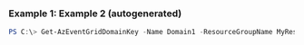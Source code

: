 ### Example 1: Example 2 (autogenerated)
```powershell
PS C:\> Get-AzEventGridDomainKey -Name Domain1 -ResourceGroupName MyResourceGroupName
```

